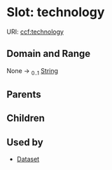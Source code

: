 
# Slot: technology



URI: [ccf:technology](http://purl.org/ccf/technology)


## Domain and Range

None &#8594;  <sub>0..1</sub> [String](types/String.md)

## Parents


## Children


## Used by

 * [Dataset](Dataset.md)
